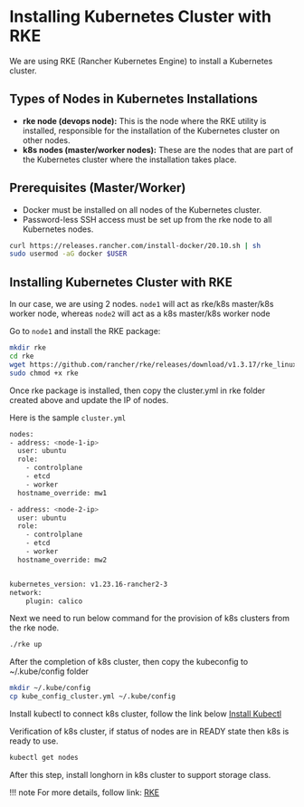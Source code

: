 # Installing Kubernetes Cluster with RKE

We are using RKE (Rancher Kubernetes Engine) to install a Kubernetes cluster.

## Types of Nodes in Kubernetes Installations

- **rke node (devops node):** This is the node where the RKE utility is installed, responsible for the installation of the Kubernetes cluster on other nodes.
- **k8s nodes (master/worker nodes):** These are the nodes that are part of the Kubernetes cluster where the installation takes place.

## Prerequisites (Master/Worker)

- Docker must be installed on all nodes of the Kubernetes cluster.
- Password-less SSH access must be set up from the rke node to all Kubernetes nodes.

```bash
curl https://releases.rancher.com/install-docker/20.10.sh | sh
sudo usermod -aG docker $USER
```


## Installing Kubernetes Cluster with RKE

In our case, we are using 2 nodes. `node1` will act as rke/k8s master/k8s worker node, whereas `node2` will act as a k8s master/k8s worker node 

Go to `node1` and install the RKE package:

```bash
mkdir rke
cd rke
wget https://github.com/rancher/rke/releases/download/v1.3.17/rke_linux-amd64 -O rke
sudo chmod +x rke
```

Once rke package is installed, then copy the cluster.yml in rke folder created above and update the IP of nodes.

Here is the sample `cluster.yml`
```bash
nodes:
- address: <node-1-ip>
  user: ubuntu
  role:
    - controlplane
    - etcd
    - worker
  hostname_override: mw1

- address: <node-2-ip>
  user: ubuntu
  role:
    - controlplane
    - etcd
    - worker
  hostname_override: mw2


kubernetes_version: v1.23.16-rancher2-3
network:
    plugin: calico
```
Next we need to run below command for the provision of k8s clusters from the rke node.

```bash
./rke up 
```

After the completion of k8s cluster, then copy the kubeconfig to ~/.kube/config folder

```bash
mkdir ~/.kube/config
cp kube_config_cluster.yml ~/.kube/config
```

Install kubectl to connect k8s cluster, follow the link below
[Install Kubectl](https://kubernetes.io/docs/tasks/tools/install-kubectl-linux/)


Verification of k8s cluster, if status of nodes are in READY state then k8s is ready to use.
```bash
kubectl get nodes 
```

After this step, install longhorn in k8s cluster to support storage class.

!!! note
    For more details, follow link: [RKE](https://rke.docs.rancher.com/installation)